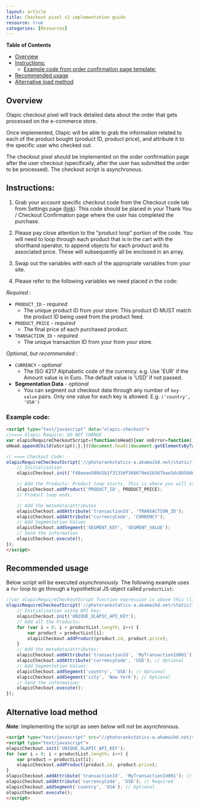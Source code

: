 ```yaml
---
layout: article
title: Checkout pixel v2 implementation guide
resource: true
categories: [Resources]
---
```


**Table of Contents**

- [Overview](#overview)
- [Instructions:](#instructions)
    - [Example code from order confirmation page template:](#example-code-from-order-confirmation-page-template)
- [Recommended usage](#recommended-usage)
- [Alternative load method](#alternative-load-method)

## Overview

Olapic checkout pixel will track detailed data about the order that gets processed on the e-commerce store.

Once implemented, Olapic will be able to grab the information related to each of the product bought (product ID, product price), and attribute it to the specific user who checked out.

The checkout pixel should be implemented on the order confirmation page after the user checkout (specifically, after the user has submitted the order to be processed). The checkout script is asynchronous. 

## Instructions:

1. Grab your account specific checkout code from the Checkout code tab from Settings page ([link](http://www.photorank.me/admin/settings#tabb_checkout)). This code should be placed in your Thank You / Checkout Confirmation page where the user has completed the purchase.


2. Please pay close attention to the "product loop" portion of the code. You will need to loop through each product that is in the cart with the shorthand operator, to append objects for each product and its associated price. These will subsequently all be enclosed in an array.

    
3. Swap out the variables with each of the appropriate variables from your site.


4. Please refer to the following variables we need placed in the code:

*Required* :

- `PRODUCT_ID` - *required*
    - The unique product ID from your store. This product ID MUST match the product ID being used from the product feed.
- `PRODUCT_PRICE` - *required*
    - The final price of each purchased product.
- `TRANSACTION_ID` - *required*
    - The unique transaction ID from your from your store.


*Optional, but recommended* :

- `CURRENCY` - *optional*
    - The ISO 4217 Alphabetic code of the currency. e.g. Use 'EUR' if the Amount value is in Euro. The default value is 'USD' if not passed.
- **Segmentation Data** - *optional*
    - You can segment out checkout data through any number of `key-value` pairs. Only one value for each key is allowed. E.g. `('country', 'USA')`

### Example code:

```html
<script type="text/javascript" data="olapic-checkout">
//==== Olapic Require: DO NOT CHANGE
var olapicRequireCheckoutScript=(function(oHead){var onError=function(){throw new URIError('Olapic checkout script could not be loaded');};return function(olapicScriptSrc,onLoadCallback){var oScript=document.createElement('script');oScript.type='text\/javascript';oScript.src=olapicScriptSrc;oScript.async=true;oScript.onerror=onError;if(onLoadCallback){if(oScript.addEventListener){oScript.addEventListener('load',onLoadCallback,false);}else if(oScript.readyState){oScript.onreadystatechange=function(){if(!this.readyState||this.readyState==='loaded'||this.readyState==='complete'){onLoadCallback();}};}else{oScript.attachEvent('load',onLoadCallback);}}
oHead.appendChild(oScript);};})(document.head||document.getElementsByTagName('head')[0]);

// ==== Checkout Code:
olapicRequireCheckoutScript('//photorankstatics-a.akamaihd.net/static/frontend/checkout/olapic.checkout.helper.js', function(){
    // Initialization
    olapicCheckout.init('f48eeae508d1b1f3133df366679eb2b567bae5dc8058d69d679dc5cb140eb857');

    // Add the Products: Product loop starts. This is where you will store each product purchased info
    olapicCheckout.addProduct('PRODUCT_ID', PRODUCT_PRICE);
    // Product loop ends.

    // Add the metadata/attributes
    olapicCheckout.addAttribute('transactionId', 'TRANSACTION_ID');
    olapicCheckout.addAttribute('currencyCode', 'CURRENCY');
    // Add Segmentation Values
    olapicCheckout.addSegment('SEGMENT_KEY', 'SEGMENT_VALUE');
    // Send the information
    olapicCheckout.execute();
});
</script>
```

## Recommended usage

Below script will be executed *asynchronously*. The following example uses a `for` loop to go through a hypothetical JS object called `productList`:

```javascript
//var olapicRequireCheckoutScript function expression is above this (like above example)...
olapicRequireCheckoutScript('//photorankstatics-a.akamaihd.net/static/frontend/checkout/olapic.checkout.helper.js', function(){
    // Initialization using API key:
    olapicCheckout.init('UNIQUE_OLAPIC_API_KEY');
    // Add all the Products:
    for (var i = 0; i < productList.length; i++) {
        var product = productList[i];
        olapicCheckout.addProduct(product.id, product.price);
    }
    // Add the metadata/attributes:
    olapicCheckout.addAttribute('transactionId', 'MyTransactionId001'); // Required
    olapicCheckout.addAttribute('currencyCode', 'USD'); // Optional
    // Add Segmentation Values:
    olapicCheckout.addSegment('country', 'USA'); // Optional
    olapicCheckout.addSegment('city', 'New York'); // Optional
    // Send the information:
    olapicCheckout.execute();
});
```

## Alternative load method 

***Note***: Implementing the script as seen below will *not* be asynchronous.

```html
<script type="text/javascript" src="//photorankstatics-a.akamaihd.net/static/frontend/checkout/olapic.checkout.helper.js"></script>
<script type="text/javascript">
olapicCheckout.init('UNIQUE_OLAPIC_API_KEY');
for (var i = 0; i < productList.length; i++) {
    var product = productList[i];
    olapicCheckout.addProduct(product.id, product.price);
}
olapicCheckout.addAttribute('transactionId', 'MyTransactionId001'); // Required
olapicCheckout.addAttribute('currencyCode', 'USD'); // Required
olapicCheckout.addSegment('country', 'USA'); // Optional
olapicCheckout.execute();
</script>
```
